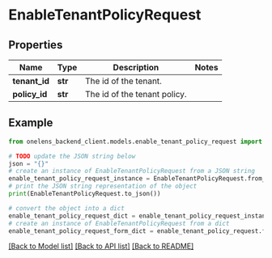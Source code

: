 # EnableTenantPolicyRequest


## Properties

Name | Type | Description | Notes
------------ | ------------- | ------------- | -------------
**tenant_id** | **str** | The id of the tenant. | 
**policy_id** | **str** | The id of the tenant policy. | 

## Example

```python
from onelens_backend_client.models.enable_tenant_policy_request import EnableTenantPolicyRequest

# TODO update the JSON string below
json = "{}"
# create an instance of EnableTenantPolicyRequest from a JSON string
enable_tenant_policy_request_instance = EnableTenantPolicyRequest.from_json(json)
# print the JSON string representation of the object
print(EnableTenantPolicyRequest.to_json())

# convert the object into a dict
enable_tenant_policy_request_dict = enable_tenant_policy_request_instance.to_dict()
# create an instance of EnableTenantPolicyRequest from a dict
enable_tenant_policy_request_form_dict = enable_tenant_policy_request.from_dict(enable_tenant_policy_request_dict)
```
[[Back to Model list]](../README.md#documentation-for-models) [[Back to API list]](../README.md#documentation-for-api-endpoints) [[Back to README]](../README.md)


